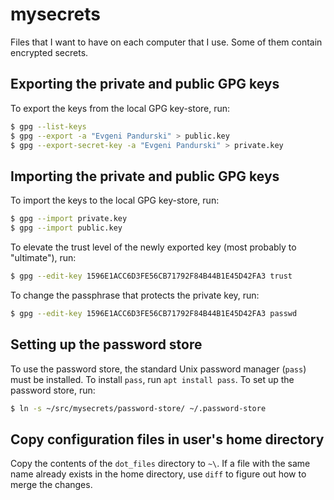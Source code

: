 # mysecrets

Files that I want to have on each computer that I use. Some of them contain
encrypted secrets.

## Exporting the private and public GPG keys

To export the keys from the local GPG key-store, run:

```sh
$ gpg --list-keys
$ gpg --export -a "Evgeni Pandurski" > public.key
$ gpg --export-secret-key -a "Evgeni Pandurski" > private.key
```

## Importing the private and public GPG keys

To import the keys to the local GPG key-store, run:

```sh
$ gpg --import private.key
$ gpg --import public.key
```

To elevate the trust level of the newly exported key (most probably to
"ultimate"), run:

```sh
$ gpg --edit-key 1596E1ACC6D3FE56CB71792F84B44B1E45D42FA3 trust
```

To change the passphrase that protects the private key, run:

```sh
$ gpg --edit-key 1596E1ACC6D3FE56CB71792F84B44B1E45D42FA3 passwd
```

## Setting up the password store

To use the password store, the standard Unix password manager (`pass`) must
be installed. To install `pass`, run `apt install pass`. To set up the
password store, run:

```sh
$ ln -s ~/src/mysecrets/password-store/ ~/.password-store
```

## Copy configuration files in user's home directory

Copy the contents of the `dot_files` directory to `~\`. If a file with the
same name already exists in the home directory, use `diff` to figure out how
to merge the changes.
